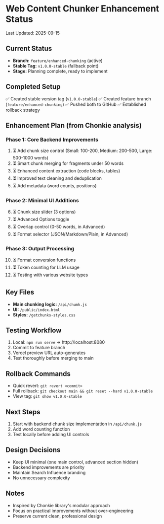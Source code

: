 # Web Content Chunker Enhancement Status
Last Updated: 2025-09-15

## Current Status
- **Branch:** `feature/enhanced-chunking` (active)
- **Stable Tag:** `v1.0.0-stable` (fallback point)
- **Stage:** Planning complete, ready to implement

## Completed Setup
✅ Created stable version tag (`v1.0.0-stable`)
✅ Created feature branch (`feature/enhanced-chunking`)
✅ Pushed both to GitHub
✅ Established rollback strategy

## Enhancement Plan (from Chonkie analysis)

### Phase 1: Core Backend Improvements
1. ⏳ Add chunk size control (Small: 100-200, Medium: 200-500, Large: 500-1000 words)
2. ⏳ Smart chunk merging for fragments under 50 words
3. ⏳ Enhanced content extraction (code blocks, tables)
4. ⏳ Improved text cleaning and deduplication
5. ⏳ Add metadata (word counts, positions)

### Phase 2: Minimal UI Additions
6. ⏳ Chunk size slider (3 options)
7. ⏳ Advanced Options toggle
8. ⏳ Overlap control (0-50 words, in Advanced)
9. ⏳ Format selector (JSON/Markdown/Plain, in Advanced)

### Phase 3: Output Processing
10. ⏳ Format conversion functions
11. ⏳ Token counting for LLM usage
12. ⏳ Testing with various website types

## Key Files
- **Main chunking logic:** `/api/chunk.js`
- **UI:** `/public/index.html`
- **Styles:** `/getchunks-styles.css`

## Testing Workflow
1. Local: `npm run serve` → http://localhost:8080
2. Commit to feature branch
3. Vercel preview URL auto-generates
4. Test thoroughly before merging to main

## Rollback Commands
- Quick revert: `git revert <commit>`
- Full rollback: `git checkout main && git reset --hard v1.0.0-stable`
- View tag: `git show v1.0.0-stable`

## Next Steps
1. Start with backend chunk size implementation in `/api/chunk.js`
2. Add word counting function
3. Test locally before adding UI controls

## Design Decisions
- Keep UI minimal (one main control, advanced section hidden)
- Backend improvements are priority
- Maintain Search Influence branding
- No unnecessary complexity

## Notes
- Inspired by Chonkie library's modular approach
- Focus on practical improvements without over-engineering
- Preserve current clean, professional design